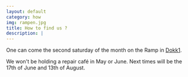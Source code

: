 ```yaml
---
layout: default
category: how
img: rampen.jpg
title: How to find us ?
description: |
---
```


One can come the second saturday of the month on the Ramp in [Dokk1](https://dokk1.dk/english/).

We won't be holding a repair café in May or June. Next times will be the 17th of June and 13th of August.
